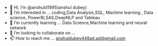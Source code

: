 - 👋 Hi, I’m @anshuld1995(anshul dubey)
- 👀 I’m interested in ... coding,Data Analysis,SQL, Machine learning , Data science, PowerBI,SAS,DeepNLP and Tableau
- 🌱 I’m currently learning ... Data Science,Machine learning and neural network
- 💞️ I’m looking to collaborate on ...
- 📫 How to reach me ... anshuldubey448ad.ad@gmail.com

<!---
anshuld1995/anshuld1995 is a ✨ special ✨ repository because its `README.md` (this file) appears on your GitHub profile.
You can click the Preview link to take a look at your changes.
--->
